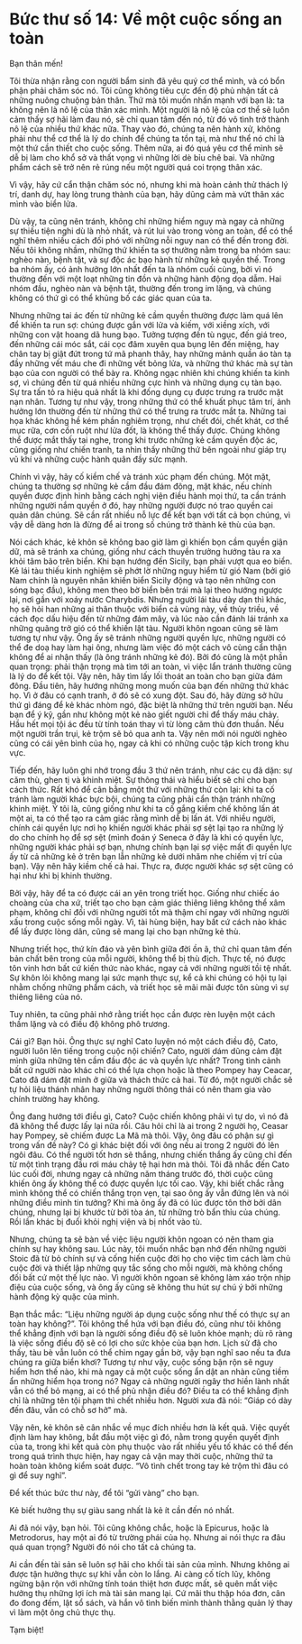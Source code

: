# Bức thư số 14: Về một cuộc sống an toàn

Bạn thân mến!

Tôi thừa nhận rằng con người bẩm sinh đã yêu quý cơ thể mình, và có bổn phận phải chăm sóc nó. Tôi cũng không tiêu cực đến độ phủ nhận tất cả những nuông chuộng bản thân. Thứ mà tôi muốn nhấn mạnh với bạn là: ta không nên là nô lệ của thân xác mình. Một người là nô lệ của cơ thể sẽ luôn cảm thấy sợ hãi làm đau nó, sẽ chỉ quan tâm đến nó, từ đó vô tình trở thành nô lệ của nhiều thứ khác nữa. Thay vào đó, chúng ta nên hành xử, không phải như thể cơ thể là lý do chính để chúng ta tồn tại, mà như thể nó chỉ là một thứ cần thiết cho cuộc sống. Thêm nữa, ai đó quá yêu cơ thể mình sẽ dễ bị làm cho khổ sở và thất vọng vì những lời dè bỉu chê bai. Và những phẩm cách sẽ trở nên rẻ rúng nếu một người quá coi trọng thân xác.

Vì vậy, hãy cứ cẩn thận chăm sóc nó, nhưng khi mà hoàn cảnh thử thách lý trí, danh dự, hay lòng trung thành của bạn, hãy dũng cảm mà vứt thân xác mình vào biển lửa.

Dù vậy, ta cũng nên tránh, không chỉ những hiểm nguy mà ngay cả những sự thiếu tiện nghi dù là nhỏ nhất, và rút lui vào trong vòng an toàn, để có thể nghĩ thêm nhiều cách đối phó với những nỗi nguy nan có thể đến trong đời. Nếu tôi không nhầm, những thứ khiến ta sợ thường nằm trong ba nhóm sau: nghèo nàn, bệnh tật, và sự độc ác bạo hành từ những kẻ quyền thế. Trong ba nhóm ấy, có ảnh hưởng lớn nhất đến ta là nhóm cuối cùng, bởi vì nó thường đến với một loạt những tin đồn và những hành động dọa dẫm. Hai nhóm đầu, nghèo nàn và bệnh tật, thường đến trong im lặng, và chúng không có thứ gì có thể khủng bố các giác quan của ta.

Nhưng những tai ác đến từ những kẻ cầm quyền thường được làm quá lên để khiến ta run sợ: chúng được gắn với lửa và kiếm, với xiềng xích, với những con vật hoang dã hung bạo. Tưởng tượng đến tù ngục, đến giá treo, đến những cái móc sắt, cái cọc đâm xuyên qua bụng lên đến miệng, hay chân tay bị giật đứt trong tứ mã phanh thây, hay những mảnh quần áo tàn tạ đầy những vết máu che đi những vết bỏng lửa, và những thứ khác mà sự tàn bạo của con người có thể bày ra. Không ngạc nhiên khi chúng khiến ta kinh sợ, vì chúng đến từ quá nhiều những cực hình và những dụng cụ tàn bạo. Sự tra tấn tỏ ra hiệu quả nhất là khi đống dụng cụ được trưng ra trước mặt nạn nhân. Tương tự như vậy, trong những thứ có thể khuất phục tâm trí, ảnh hưởng lớn thường đến từ những thứ có thể trưng ra trước mắt ta. Những tai họa khác không hề kém phần nghiêm trọng, như chết đói, chết khát, cơ thể mục rữa, cơn cồn ruột như lửa đốt, là không thể thấy được. Chúng không thể được mắt thấy tai nghe, trong khi trước những kẻ cầm quyền độc ác, cũng giống như chiến tranh, ta nhìn thấy những thứ bên ngoài như giáp trụ vũ khí và những cuộc hành quân đầy sức mạnh.

Chính vì vậy, hãy cố kiềm chế và tránh xúc phạm đến chúng. Một mặt, chúng ta thường sợ những kẻ cầm đầu đám đông, mặt khác, nếu chính quyền được định hình bằng cách nghị viện điều hành mọi thứ, ta cần tránh những người nắm quyền ở đó, hay những người được nó trao quyền cai quản dân chúng. Sẽ cần rất nhiều nỗ lực để kết bạn với tất cả bọn chúng, vì vậy dễ dàng hơn là đừng để ai trong số chúng trở thành kẻ thù của bạn.

Nói cách khác, kẻ khôn sẽ không bao giờ làm gì khiến bọn cầm quyền giận dữ, mà sẽ tránh xa chúng, giống như cách thuyền trưởng hướng tàu ra xa khỏi tâm bão trên biển. Khi bạn hướng đến Sicily, bạn phải vượt qua eo biển. Kẻ lái tàu thiếu kinh nghiệm sẽ phớt lờ những nguy hiểm từ gió Nam (bởi gió Nam chính là nguyên nhân khiến biển Sicily động và tạo nên những con sóng bạc đầu), không men theo bờ biển bên trái mà lại theo hướng ngược lại, nơi gần với xoáy nước Charybdis. Nhưng người lái tàu dày dạn thì khác, họ sẽ hỏi han những ai thân thuộc với biển cả vùng này, về thủy triều, về cách đọc dấu hiệu đến từ những đám mây, và lúc nào cần đánh lái tránh xa những quãng trở gió có thể khiến lật tàu. Người khôn ngoan cũng sẽ làm tương tự như vậy. Ông ấy sẽ tránh những người quyền lực, những người có thể đe doạ hay làm hại ông, nhưng làm việc đó một cách vô cùng cẩn thận không để ai nhận thấy (là ông tránh những kẻ đó). Bởi đó cũng là một phần quan trọng: phải thận trọng mà tìm tới an toàn, vì việc lẩn tránh thường cũng là lý do để kết tội. Vậy nên, hãy tìm lấy lối thoát an toàn cho bạn giữa đám đông. Đầu tiên, hãy hướng những mong muốn của bạn đến những thứ khác họ. Vì ở đâu có cạnh tranh, ở đó sẽ có xung đột. Sau đó, hãy đừng sở hữu thứ gì đáng để kẻ khác nhòm ngó, đặc biệt là những thứ trên người bạn. Nếu bạn để ý kỹ, gần như không một kẻ nào giết người chỉ để thấy máu chảy. Hầu hết mọi tội ác đều từ tính toán thay vì từ lòng căm thù đơn thuần. Nếu một người trần trụi, kẻ trộm sẽ bỏ qua anh ta. Vậy nên mới nói người nghèo cũng có cái yên bình của họ, ngay cả khi có những cuộc tập kích trong khu vực.

Tiếp đến, hãy luôn ghi nhớ trong đầu 3 thứ nên tránh, như các cụ đã dặn: sự căm thù, ghen tị và khinh miệt. Sự thông thái và hiểu biết sẽ chỉ cho bạn cách thức. Rất khó để cân bằng một thứ với những thứ còn lại: khi ta cố tránh làm người khác bực bội, chúng ta cũng phải cẩn thận tránh những khinh miệt. Ý tôi là, cũng giống như khi ta cố gắng kiềm chế không lấn át một ai, ta có thể tạo ra cảm giác rằng mình dễ bị lấn át. Với nhiều người, chính cái quyền lực nơi họ khiến người khác phải sợ sệt lại tạo ra những lý do cho chính họ để sợ sệt (mình đoán ý Seneca ở đây là khi có quyền lực, những người khác phải sợ bạn, nhưng chính bạn lại sợ việc mất đi quyền lực ấy từ cả những kẻ ở trên bạn lẫn những kẻ dưới nhăm nhe chiếm vị trí của bạn). Vậy nên hãy kiềm chế cả hai. Thực ra, được người khác sợ sệt cũng có hại như khi bị khinh thường.

Bởi vậy, hãy để ta có được cái an yên trong triết học. Giống như chiếc áo choàng của cha xứ, triết tạo cho bạn cảm giác thiêng liêng không thể xâm phạm, không chỉ đối với những người tốt mà thậm chí ngay với những người xấu trong cuộc sống mỗi ngày. Vì, tài hùng biện, hay bất cứ cách nào khác để lấy được lòng dân, cũng sẽ mang lại cho bạn những kẻ thù.

Nhưng triết học, thứ kín đáo và yên bình giữa đời ồn ã, thứ chỉ quan tâm đến bản chất bên trong của mỗi người, không thể bị thù địch. Thực tế, nó được tôn vinh hơn bất cứ kiến thức nào khác, ngay cả với những người tồi tệ nhất. Sự khôn lỏi không mang lại sức mạnh thực sự, kể cả khi chúng có hội tụ lại nhằm chống những phẩm cách, và triết học sẽ mãi mãi được tôn sùng vì sự thiêng liêng của nó.

Tuy nhiên, ta cũng phải nhớ rằng triết học cần được rèn luyện một cách thầm lặng và có điều độ không phô trương.

Cái gì? Bạn hỏi. Ông thực sự nghĩ Cato luyện nó một cách điều độ, Cato, người luôn lên tiếng trong cuộc nội chiến? Cato, người dám dũng cảm đặt mình giữa những tên cầm đầu độc ác và quyền lực nhất? Trong tình cảnh bất cứ người nào khác chỉ có thể lựa chọn hoặc là theo Pompey hay Ceacar, Cato đã dám đặt mình ở giữa và thách thức cả hai. Từ đó, một người chắc sẽ tự hỏi liệu thánh nhân hay những người thông thái có nên tham gia vào chính trường hay không.

Ông đang hướng tới điều gì, Cato? Cuộc chiến không phải vì tự do, vì nó đã đã không thể được lấy lại nữa rồi. Câu hỏi chỉ là ai trong 2 người họ, Ceasar hay Pompey, sẽ chiếm được La Mã mà thôi. Vậy, ông đâu có phận sự gì trong vấn đề này? Có gì khác biệt đối với ông nếu ai trong 2 người đó lên ngôi đâu. Có thể người tốt hơn sẽ thắng, nhưng chiến thắng ấy cũng chỉ đến từ một tình trạng đầu rơi máu chảy tệ hại hơn mà thôi. Tôi đã nhắc đến Cato lúc cuối đời, nhưng ngay cả những năm tháng trước đó, thời cuộc cũng khiến ông ấy không thể có được quyền lực tối cao. Vậy, khi biết chắc rằng mình không thể có chiến thắng trọn vẹn, tại sao ông ấy vẫn đứng lên và nói những điều mình tin tưởng? Khi mà ông ấy đã có lúc được tôn thờ bởi dân chúng, nhưng lại bị khước từ bởi tòa án, từ những trò bẩn thỉu của chúng. Rồi lần khác bị đuổi khỏi nghị viện và bị nhốt vào tù.

Nhưng, chúng ta sẽ bàn về việc liệu người khôn ngoan có nên tham gia chính sự hay không sau. Lúc này, tôi muốn nhắc bạn nhớ đến những người Stoic đã từ bỏ chính sự và cống hiến cuộc đời họ cho việc tìm cách làm chủ cuộc đời và thiết lập những quy tắc sống cho mỗi người, mà không chống đối bất cứ một thế lực nào. Vì người khôn ngoan sẽ không làm xáo trộn nhịp điệu của cuộc sống, và ông ấy cũng sẽ không thu hút sự chú ý bởi những hành động kỳ quặc của mình.

Bạn thắc mắc: “Liệu những người áp dụng cuộc sống như thế có thực sự an toàn hay không?”. Tôi không thể hứa với bạn điều đó, cũng như tôi không thể khẳng định với bạn là người sống điều độ sẽ luôn khỏe mạnh; dù rõ ràng là việc sống điều độ sẽ có lợi cho sức khỏe của bạn hơn. Lịch sử đã cho thấy, tàu bè vẫn luôn có thể chìm ngay gần bờ, vậy bạn nghĩ sao nếu ta đưa chúng ra giữa biển khơi? Tương tự như vậy, cuộc sống bận rộn sẽ nguy hiểm hơn thế nào, khi mà ngay cả một cuộc sống ẩn dật an nhàn cũng tiềm ẩn những hiểm họa trong nó? Ngay cả những người ngây thơ hiền lành nhất vẫn có thể bỏ mạng, ai có thể phủ nhận điều đó? Điều ta có thể khẳng định chỉ là những tên tội phạm thì chết nhiều hơn. Người xưa đã nói: “Giáp có dày đến đâu, vẫn có chỗ sơ hở" mà.

Vậy nên, kẻ khôn sẽ cân nhắc về mục đích nhiều hơn là kết quả. Việc quyết định làm hay không, bắt đầu một việc gì đó, nằm trong quyền quyết định của ta, trong khi kết quả còn phụ thuộc vào rất nhiều yếu tố khác có thể đến trong quá trình thực hiện, hay ngay cả vận may thời cuộc, những thứ ta hoàn toàn không kiểm soát được. “Vô tình chết trong tay kẻ trộm thì đâu có gì để suy nghĩ”.

Để kết thúc bức thư này, để tôi “gửi vàng” cho bạn.

Kẻ biết hưởng thụ sự giàu sang nhất là kẻ ít cần đến nó nhất.

Ai đã nói vậy, bạn hỏi. Tôi cũng không chắc, hoặc là Epicurus, hoặc là Metrodorus, hay một ai đó từ trường phái của họ. Nhưng ai nói thực ra đâu quá quan trọng? Người đó nói cho tất cả chúng ta.

Ai cần đến tài sản sẽ luôn sợ hãi cho khối tài sản của mình. Nhưng không ai được tận hưởng thực sự khi vẫn còn lo lắng. Ai càng cố tích lũy, không ngừng bận rộn với những tính toán thiệt hơn được mất, sẽ quên mất việc hưởng thụ những lợi ích mà tài sản mang lại. Cứ mãi thu thập hóa đơn, cân đo đong đếm, lật sổ sách, và hắn vô tình biến mình thành thằng quản lý thay vì làm một ông chủ thực thụ.

Tạm biệt!